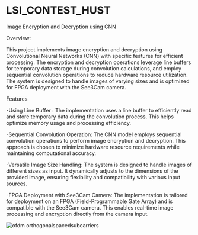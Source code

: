 # LSI_CONTEST_HUST
Image Encryption and Decryption using CNN

Overview:

This project implements image encryption and decryption using Convolutional Neural Networks (CNN) with specific features for efficient processing. The encryption and decryption operations leverage line buffers for temporary data storage during convolution calculations, and employ sequential convolution operations to reduce hardware resource utilization. The system is designed to handle images of varying sizes and is optimized for FPGA deployment with the See3Cam camera.

Features

-Using Line Buffer : The implementation uses a line buffer to efficiently read and store temporary data during the convolution process. This helps optimize memory usage and processing efficiency.

-Sequential Convolution Operation: The CNN model employs sequential convolution operations to perform image encryption and decryption. This approach is chosen to minimize hardware resource requirements while maintaining computational accuracy.

-Versatile Image Size Handling: The system is designed to handle images of different sizes as input. It dynamically adjusts to the dimensions of the provided image, ensuring flexibility and compatibility with various input sources.

-FPGA Deployment with See3Cam Camera: The implementation is tailored for deployment on an FPGA (Field-Programmable Gate Array) and is compatible with the See3Cam camera. This enables real-time image processing and encryption directly from the camera input.


![ofdm orthogonalspacedsubcarriers](https://github.com/nguyendaithien/LSI_CONTEST_HUST/assets/91738843/5f32661e-6db1-4a6c-a8d1-26a7a04df96e)
